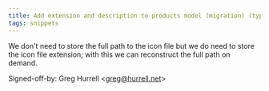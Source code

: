 ```yaml
---
title: Add extension and description to products model (migration) (typechecked.net, 4eb5a36)
tags: snippets
---
```


We don't need to store the full path to the icon file but we do need to store the icon file extension; with this we can reconstruct the full path on demand.

Signed-off-by: Greg Hurrell &lt;greg@hurrell.net&gt;
